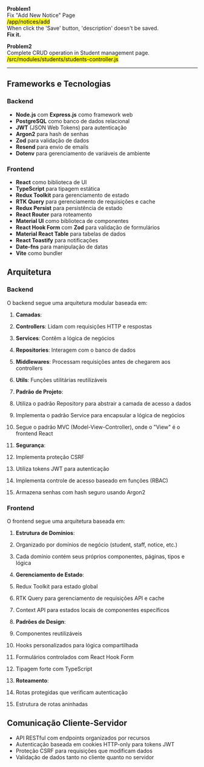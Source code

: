 
**Problem1** \
Fix "Add New Notice" Page \
<mark>/app/notices/add</mark> \
When click the 'Save' button, 'description' doesn't be saved. \
<b>Fix it.</b>

**Problem2** \
Complete CRUD operation in Student management page. \
<mark>/src/modules/students/students-controller.js</mark>

---

## Frameworks e Tecnologias

### Backend
- **Node.js** com **Express.js** como framework web
- **PostgreSQL** como banco de dados relacional
- **JWT** (JSON Web Tokens) para autenticação
- **Argon2** para hash de senhas
- **Zod** para validação de dados
- **Resend** para envio de emails
- **Dotenv** para gerenciamento de variáveis de ambiente
### Frontend
- **React** como biblioteca de UI
- **TypeScript** para tipagem estática
- **Redux Toolkit** para gerenciamento de estado
- **RTK Query** para gerenciamento de requisições e cache
- **Redux Persist** para persistência de estado
- **React Router** para roteamento
- **Material UI** como biblioteca de componentes
- **React Hook Form** com **Zod** para validação de formulários
- **Material React Table** para tabelas de dados
- **React Toastify** para notificações
- **Date-fns** para manipulação de datas
- **Vite** como bundler

## Arquitetura

### Backend

O backend segue uma arquitetura modular baseada em:

1. **Camadas**:
2. **Controllers**: Lidam com requisições HTTP e respostas
3. **Services**: Contêm a lógica de negócios
4. **Repositories**: Interagem com o banco de dados
5. **Middlewares**: Processam requisições antes de chegarem aos controllers
6. **Utils**: Funções utilitárias reutilizáveis

7. **Padrão de Projeto**:
8. Utiliza o padrão Repository para abstrair a camada de acesso a dados
9. Implementa o padrão Service para encapsular a lógica de negócios
10. Segue o padrão MVC (Model-View-Controller), onde o "View" é o frontend React

11. **Segurança**:
12. Implementa proteção CSRF
13. Utiliza tokens JWT para autenticação
14. Implementa controle de acesso baseado em funções (RBAC)
15. Armazena senhas com hash seguro usando Argon2

### Frontend

O frontend segue uma arquitetura baseada em:

1. **Estrutura de Domínios**:
2. Organizado por domínios de negócio (student, staff, notice, etc.)
3. Cada domínio contém seus próprios componentes, páginas, tipos e lógica

4. **Gerenciamento de Estado**:
5. Redux Toolkit para estado global
6. RTK Query para gerenciamento de requisições API e cache
7. Context API para estados locais de componentes específicos

8. **Padrões de Design**:
9. Componentes reutilizáveis
10. Hooks personalizados para lógica compartilhada
11. Formulários controlados com React Hook Form
12. Tipagem forte com TypeScript

13. **Roteamento**:
14. Rotas protegidas que verificam autenticação
15. Estrutura de rotas aninhadas

## Comunicação Cliente-Servidor
- API RESTful com endpoints organizados por recursos
- Autenticação baseada em cookies HTTP-only para tokens JWT
- Proteção CSRF para requisições que modificam dados
- Validação de dados tanto no cliente quanto no servidor